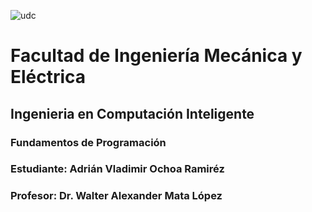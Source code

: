 ![udc](https://user-images.githubusercontent.com/112590329/191227116-3a2a89ae-4723-413e-a1cd-a10fb831a618.png)

# Facultad de Ingeniería Mecánica y Eléctrica
## Ingenieria en Computación Inteligente
### Fundamentos de Programación
### Estudiante: Adrián Vladimir Ochoa Ramiréz
### Profesor: Dr. Walter Alexander Mata López
